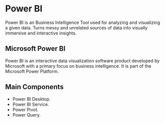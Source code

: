 # Power BI

Power BI is an Business Intelligence Tool used for analyzing and visualizing a given data.
Turns messy and unrelated sources of data into visually immersive and interactive insights.

## Microsoft Power BI

Power BI is an interactive data visualization software product developed by Microsoft with a primary focus on business intelligence.
It is part of the Microsoft Power Platform.

## Main Components

* Power BI Desktop.
* Power BI Service.
* Power Pivot.
* Power Query.
 

